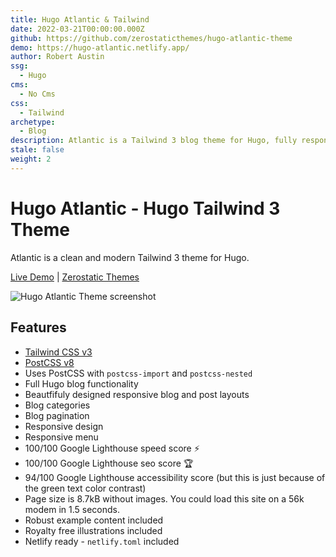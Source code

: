 ```yaml
---
title: Hugo Atlantic & Tailwind
date: 2022-03-21T00:00:00.000Z
github: https://github.com/zerostaticthemes/hugo-atlantic-theme
demo: https://hugo-atlantic.netlify.app/
author: Robert Austin
ssg:
  - Hugo
cms:
  - No Cms
css:
  - Tailwind
archetype:
  - Blog
description: Atlantic is a Tailwind 3 blog theme for Hugo, fully responsive and optimized
stale: false
weight: 2
---
```


# Hugo Atlantic - Hugo Tailwind 3 Theme

Atlantic is a clean and modern Tailwind 3 theme for Hugo.

[Live Demo](https://hugo-atlantic.netlify.app/) |
[Zerostatic Themes](https://www.zerostatic.io/)

![Hugo Atlantic Theme screenshot](https://www.zerostatic.io/theme/hugo-atlantic/hugo-atlantic-screenshot.png)

## Features


- [Tailwind CSS v3](https://tailwindcss.com/docs)
- [PostCSS v8](https://postcss.org/)
- Uses PostCSS with `postcss-import` and `postcss-nested`
- Full Hugo blog functionality
- Beautfifuly designed responsive blog and post layouts
- Blog categories
- Blog pagination
- Responsive design
- Responsive menu
- 100/100 Google Lighthouse speed score ⚡
- 100/100 Google Lighthouse seo score 🏆
- 94/100 Google Lighthouse accessibility score (but this is just because of the green text color contrast)
- Page size is 8.7kB without images. You could load this site on a 56k modem in 1.5 seconds.
- Robust example content included
- Royalty free illustrations included
- Netlify ready - `netlify.toml` included
